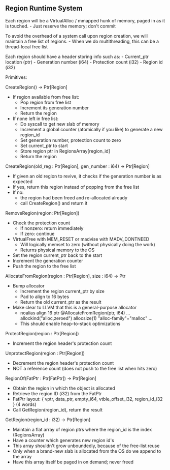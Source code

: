 ## Region Runtime System

Each region will be a VirtualAlloc / mmapped hunk of memory, paged in as it is touched.
	- Just reserve the memory; don't commit

To avoid the overhead of a system call upon region creation, we will maintain a free list of regions.
	- When we do multithreading, this can be a thread-local free list

Each region should have a header storing info such as:
	- Current_ptr location (ptr)
	- Generation number (i64)
	- Protection count (i32)
	- Region id (i32)

Primitives:

CreateRegion() -> Ptr[Region]

- If region available from free list:
	- Pop region from free list
	- Increment its generation number
	- Return the region
- If none left in free list:
	- Do syscall to get new slab of memory
	- Increment a global counter (atomically if you like) to generate a new region_id
	- Set generation number, protection count to zero
	- Set current_ptr to start
	- Store region ptr in RegionsArray[region_id]
	- Return the region

CreateRegion(old_reg : Ptr[Region], gen_number : i64) -> Ptr[Region]

- If given an old region to revive, it checks if the generation number is as expected
- If yes, return this region instead of popping from the free list
- If no:
	- the region had been freed and re-allocated already
	- call CreateRegion() and return it

RemoveRegion(region: Ptr[Region])

- Check the protection count
	- If nonzero: return immediately
	- If zero: continue
- VirtualFree with MEM_RESET or madvise with MADV_DONTNEED
	- Will logically memset to zero (without physically doing the work)
	- Returns physical memory to the OS
- Set the region current_ptr back to the start
- Increment the generation counter
- Push the region to the free list

AllocateFromRegion(region : Ptr[Region], size : i64) -> Ptr

- Bump allocator
	- Increment the region current_ptr by size
	- Pad to align to 16 bytes
	- Return the old current_ptr as the result
- Make clear to LLVM that this is a general-purpose allocator
	- noalias align 16 ptr @AllocateFromRegion(ptr, i64) ... allockind("alloc,zeroed") allocsize(1) "alloc-family"="malloc" ...
	- This should enable heap-to-stack optimizations

ProtectRegion(region : Ptr[Region])

- Increment the region header's protection count

UnprotectRegion(region : Ptr[Region])

- Decrement the region header's protection count
- NOT a reference count (does not push to the free list when hits zero)

RegionOf(FatPtr : Ptr[FatPtr]) -> Ptr[Region]

- Obtain the region in which the object is allocated
- Retrieve the region ID (i32) from the FatPtr
- FatPtr layout: { vptr, data_ptr, empty_i64, vtble_offset_i32, region_id_i32 } (4 words)
- Call GetRegion(region_id), return the result

GetRegion(region_id : i32) -> Ptr[Region]

- Maintain a flat array of region ptrs where the region_id is the index (RegionsArray)
- Have a counter which generates new region id's
- This array shouldn't grow unboundedly, because of the free-list reuse
- Only when a brand-new slab is allocated from the OS do we append to the array
- Have this array itself be paged in on demand; never freed